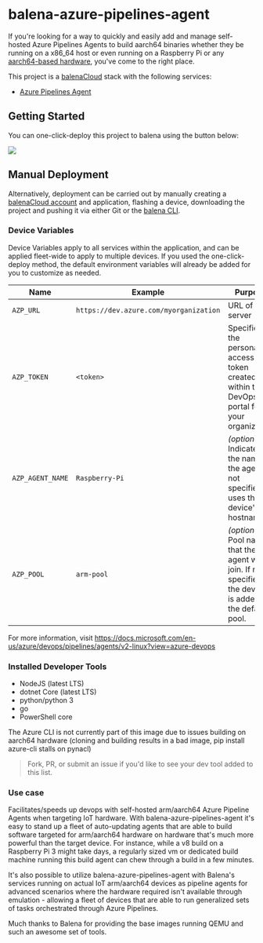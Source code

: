 # balena-azure-pipelines-agent

If you're looking for a way to quickly and easily add and manage self-hosted Azure Pipelines Agents to build aarch64 binaries whether they be running on a x86_64 host or even running on a Raspberry Pi or any [aarch64-based hardware](https://www.balena.io/docs/reference/base-images/devicetypes/), you've come to the right place. 

This project is a [balenaCloud](https://www.balena.io/cloud) stack with the following services:

* [Azure Pipelines Agent](https://docs.microsoft.com/en-us/azure/devops/pipelines/agents/v2-linux?view=azure-devops) 

## Getting Started

You can one-click-deploy this project to balena using the button below:

[![](https://balena.io/deploy.png)](https://dashboard.balena-cloud.com/deploy)

## Manual Deployment

Alternatively, deployment can be carried out by manually creating a [balenaCloud account](https://dashboard.balena-cloud.com) and application, flashing a device, downloading the project and pushing it via either Git or the [balena CLI](https://github.com/balena-io/balena-cli).

### Device Variables

Device Variables apply to all services within the application, and can be applied fleet-wide to apply to multiple devices. If you used the one-click-deploy method, the default environment variables will already be added for you to customize as needed.

|Name|Example|Purpose|
|---|---|---|
|`AZP_URL`|`https://dev.azure.com/myorganization`|URL of the server|
|`AZP_TOKEN`|`<token>`|Specifies the personal access token created within the DevOps portal for your organization|
|`AZP_AGENT_NAME`|`Raspberry-Pi`|_(optional)_ Indicates the name of the agent. If not specified uses the device's hostname.|
|`AZP_POOL`|`arm-pool`|_(optional)_ Pool name that the agent will join. If not specified the device is added to the default pool.|


For more information, visit https://docs.microsoft.com/en-us/azure/devops/pipelines/agents/v2-linux?view=azure-devops


### Installed Developer Tools

 - NodeJS (latest LTS)
 - dotnet Core (latest LTS)
 - python/python 3
 - go
 - PowerShell core

The Azure CLI is not currently part of this image due to issues building on aarch64 hardware (cloning and building results in a bad image, pip install azure-cli stalls on pynacl)

> Fork, PR, or submit an issue if you'd like to see your dev tool added to this list.


### Use case

Facilitates/speeds up devops with self-hosted arm/aarch64 Azure Pipeline Agents when targeting IoT hardware. With balena-azure-pipelines-agent it's easy to stand up a fleet of auto-updating agents that are able to build software targeted for arm/aarch64 hardware on hardware that's much more powerful than the target device. For instance, while a v8 build on a Raspberry Pi 3 might take days, a regularly sized vm or dedicated build machine running this build agent can chew through a build in a few minutes.

It's also possible to utilize balena-azure-pipelines-agent with Balena's services running on actual IoT arm/aarch64 devices as pipeline agents for advanced scenarios where the hardware required isn't available through emulation - allowing a fleet of devices that are able to run generalized sets of tasks orchestrated through Azure Pipelines.


Much thanks to Balena for providing the base images running QEMU and such an awesome set of tools.